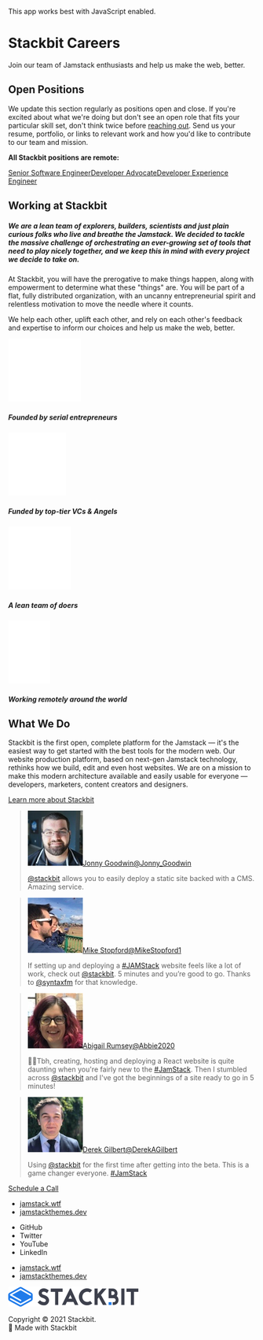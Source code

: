 This app works best with JavaScript enabled.







Stackbit Careers
================

Join our team of Jamstack enthusiasts and help us make the web, better.

Open Positions
--------------

We update this section regularly as positions open and close. If you're excited about what we're doing but don't see an open role that fits your particular skill set, don't think twice before [reaching out](https://jobs.lever.co/stackbit/036e8e97-d078-44a4-ba75-869a7f9719d9). Send us your resume, portfolio, or links to relevant work and how you'd like to contribute to our team and mission.

**All Stackbit positions are remote:**

<a href="https://jobs.lever.co/stackbit/4230f54e-448d-478c-9bf6-649d265c1155?lever-origin=applied&amp;lever-source%5B%5D=Stackbit.com" class="button-component button-component-theme-accent"><span>Senior Software Engineer</span></a><a href="https://jobs.lever.co/stackbit/2c37dd53-bc75-4645-8064-c74c4054dca7?lever-origin=applied&amp;lever-source%5B%5D=stackbit.com" class="button-component button-component-theme-accent"><span>Developer Advocate</span></a><a href="https://jobs.lever.co/stackbit/c8bb0edb-32c4-4d78-8af4-46fdbdbfabf9?lever-origin=applied&amp;lever-source%5B%5D=Stackbit.com" class="button-component button-component-theme-accent"><span>Developer Experience Engineer</span></a>

Working at Stackbit
-------------------

##### We are a lean team of explorers, builders, scientists and just plain curious folks who live and breathe the Jamstack. We decided to tackle the massive challenge of orchestrating an ever-growing set of tools that need to play nicely together, and we keep this in mind with every project we decide to take on. 

  
At Stackbit, you will have the prerogative to make things happen, along with empowerment to determine what these "things" are. You will be part of a flat, fully distributed organization, with an uncanny entrepreneurial spirit and relentless motivation to move the needle where it counts.  

We help each other, uplift each other, and rely on each other's feedback and expertise to inform our choices and help us make the web, better.

  

![](/images/1562380634-founded-icon.svg)

##### Founded by serial entrepreneurs

![](/images/1562380635-funded-icon.svg)

##### Funded by top-tier VCs & Angels 

![](/images/1562380631-employees-icon.svg)

##### A lean team of doers

![](/images/1562380636-location-icon.svg)

##### Working remotely around the world

What We Do
----------

Stackbit is the first open, complete platform for the Jamstack — it's the easiest way to get started with the best tools for the modern web. Our website production platform, based on next-gen Jamstack technology, rethinks how we build, edit and even host websites. We are on a mission to make this modern architecture available and easily usable for everyone — developers, marketers, content creators and designers.

<a href="https://www.stackbit.com/about/" class="button-component button-component-theme-accent"><span>Learn more about Stackbit</span></a>



> <img src="/images/1566230159-jonny-goodwin.jpg" class="avatar" />[Jonny Goodwin<span class="small">@Jonny\_Goodwin</span>](https://twitter.com/Jonny_Goodwin/status/1108768178899951616)
>
> [@stackbit](https://twitter.com/stackbit) allows you to easily deploy a static site backed with a CMS. Amazing service.

> <img src="/images/1570526957-mike.jpg" class="avatar" />[Mike Stopford<span class="small">@MikeStopford1</span>](https://twitter.com/MikeStopford1/status/1171060449946849280)
>
> If setting up and deploying a [\#JAMStack](https://twitter.com/hashtag/JAMStack?src=hashtag_click) website feels like a lot of work, check out [@stackbit](https://twitter.com/stackbit). 5 minutes and you’re good to go. Thanks to [@syntaxfm](https://twitter.com/syntaxfm) for that knowledge.

> <img src="/images/1566230899-abigail-rumsey.jpg" class="avatar" />[Abigail Rumsey<span class="small">@Abbie2020</span>](https://twitter.com/Abbie2020/status/1163473062152593408)
>
> 👩‍💻Tbh, creating, hosting and deploying a React website is quite daunting when you're fairly new to the [\#JamStack](https://twitter.com/hashtag/JamStack?src=hash). Then I stumbled across [@stackbit](https://twitter.com/stackbit) and I've got the beginnings of a site ready to go in 5 minutes!

> <img src="/images/1565857388-derekgilbert.jpg" class="avatar" />[Derek Gilbert<span class="small">@DerekAGilbert</span>](https://twitter.com/DerekAGilbert/status/1121109630153674752)
>
> Using [@stackbit](https://twitter.com/stackbit) for the first time after getting into the beta. This is a game changer everyone. [\#JamStack](https://twitter.com/hashtag/JamStack?src=hash)



<a href="https://calendly.com/ryland-stackbit/30min/" class="button-component button-component-theme-accent"><span>Schedule a Call</span></a>









-   <a href="https://jamstack.wtf/" class="footer-link-blue">jamstack.wtf</a>
-   <a href="https://jamstackthemes.dev/" class="footer-link-blue">jamstackthemes.dev</a>



<!-- -->

-   <span class="screen-reader-text">GitHub</span>
-   <span class="screen-reader-text">Twitter</span>
-   <span class="screen-reader-text">YouTube</span>
-   <span class="screen-reader-text">LinkedIn</span>

<!-- -->

-   <a href="https://jamstack.wtf/" class="footer-link-blue">jamstack.wtf</a>
-   <a href="https://jamstackthemes.dev/" class="footer-link-blue">jamstackthemes.dev</a>

<a href="/" class="footer-logo"><img src="/images/logo_alt.svg" alt="Stackbit logo" /></a>

Copyright © 2021 Stackbit.  
💖 Made with Stackbit

